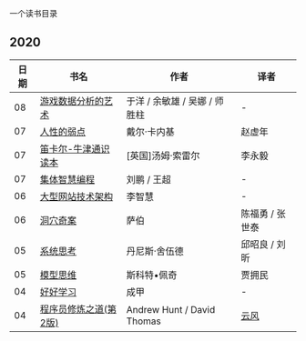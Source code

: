一个读书目录

## 2020

|日期|书名|作者|译者|
|----------|----------|----------|----------|
|08|[游戏数据分析的艺术](https://book.douban.com/subject/26464679/)|于洋 / 余敏雄 / 吴娜 / 师胜柱|-|
|07|[人性的弱点](https://book.douban.com/subject/1837006/)|戴尔·卡内基|赵虚年|
|07|[笛卡尔-牛津通识读本](https://book.douban.com/subject/25870677/)|[英国]汤姆·索雷尔|李永毅|
|07|[集体智慧编程](https://book.douban.com/subject/3288908/)|刘鹏 / 王超|-|
|06|[大型网站技术架构](https://book.douban.com/subject/25723064/)|李智慧|-|
|06|[洞穴奇案](https://book.douban.com/subject/3697494)|萨伯|陈福勇 / 张世泰|
|05|[系统思考](https://book.douban.com/subject/25963524/)|丹尼斯·舍伍德|邱昭良 / 刘昕|
|05|[模型思维](https://book.douban.com/subject/34893628/)|斯科特•佩奇|贾拥民|
|04|[好好学习](https://book.douban.com/subject/26952718//)|成甲|-|
|04|[程序员修炼之道(第2版)](https://book.douban.com/subject/35006892/)|Andrew Hunt / David Thomas|[云风](https://blog.codingnow.com/)|